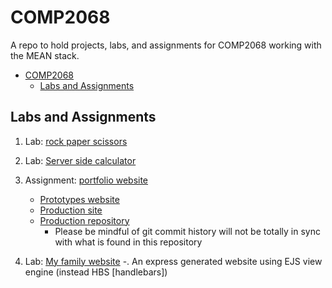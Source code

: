 # COMP2068

A repo to hold projects, labs, and assignments for COMP2068 working with the MEAN stack.

- [COMP2068](#comp2068)
  - [Labs and Assignments](#labs-and-assignments)

## Labs and Assignments

1. Lab: [rock paper scissors](/Lab1-Rock-Paper-Scissors/)

2. Lab: [Server side calculator](/Lab2-Simple-Calculator/)

3. Assignment: [portfolio website](https://github.com/csc530/COMP2068/assignment1-portfolio/)
   - [Prototypes website](https://csc530.github.io/COMP2068/assignment1-portfolio/docs/portfolio-prototype/index.html)
   - [Production site](https://csc530-portfolio.herokuapp.com)
   - [Production repository](https://github.com/csc530/portfolio-website)
     - Please be mindful of git commit history will not be totally in sync with what is found in this repository
4. Lab: [My family website](/lab3-expressJS/)
   -. An express generated website using EJS view engine (instead HBS [handlebars])
